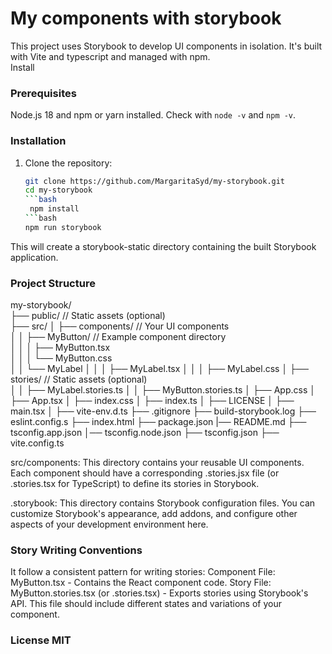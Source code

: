 # My components with storybook

This project uses Storybook to develop UI components in isolation.  It's built with Vite and typescript and managed with npm.  
Install

### Prerequisites
Node.js 18 and npm or yarn installed.  Check with `node -v` and `npm -v`. 

### Installation  

1. Clone the repository:  

   ```bash  
   git clone https://github.com/MargaritaSyd/my-storybook.git  
   cd my-storybook
   ```bash  
    npm install
   ```bash
   npm run storybook  
This will create a storybook-static directory containing the built Storybook application.

### Project Structure
my-storybook/  
├── public/             // Static assets (optional)  
├── src/
│   ├── components/     // Your UI components  
│   │   ├── MyButton/     // Example component directory  
│   │   │   ├── MyButton.tsx  
│   │   │   └── MyButton.css  
│   │   └── MyLabel
│   │   │   ├── MyLabel.tsx
│   │   │   ├── MyLabel.css
│   ├── stories/        // Static assets (optional)  
│   │   ├── MyLabel.stories.ts
│   │   ├── MyButton.stories.ts
│   ├── App.css
│   ├── App.tsx
│   ├── index.css
│   ├── index.ts
│   ├── LICENSE
│   ├── main.tsx
│   ├── vite-env.d.ts
├── .gitignore
├── build-storybook.log
├── eslint.config.s
├── index.html
├── package.json
|── README.md
├── tsconfig.app.json
│── tsconfig.node.json
├── tsconfig.json
├── vite.config.ts

src/components: This directory contains your reusable UI components. Each component should have a corresponding .stories.jsx file (or .stories.tsx for TypeScript) to define its stories in Storybook.

.storybook: This directory contains Storybook configuration files. You can customize Storybook's appearance, add addons, and configure other aspects of your development environment here.

### Story Writing Conventions
It follow a consistent pattern for writing stories:
Component File: MyButton.tsx - Contains the React component code.
Story File: MyButton.stories.tsx (or .stories.tsx) - Exports stories using Storybook's API. This file should include different states and variations of your component.

### License MIT

